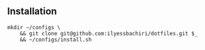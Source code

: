 ## Installation

```
mkdir ~/configs \
    && git clone git@github.com:ilyessbachiri/dotfiles.git $_
    && ~/configs/install.sh
```
